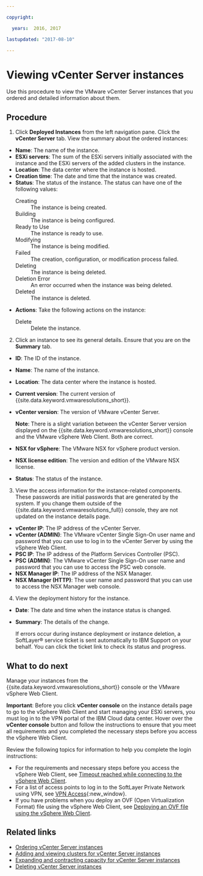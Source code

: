 ```yaml
---

copyright:

  years:  2016, 2017

lastupdated: "2017-08-10"

---
```


# Viewing vCenter Server instances

Use this procedure to view the VMware vCenter Server instances that you ordered and detailed information about them.

## Procedure

1. Click **Deployed Instances** from the left navigation pane. Click the **vCenter Server** tab. View the summary about the ordered
instances:

  * **Name**: The name of the instance.
  * **ESXi servers**: The sum of the ESXi servers initially associated with the instance and the ESXi servers of the added clusters in the instance.
  * **Location**: The data center where the instance is hosted.
  * **Creation time**: The date and time that the instance was created.
  * **Status**: The status of the instance. The status can have one of the following values:
     <dl class="dl">
     <dt class="dt dlterm">Creating</dt>
     <dd class="dd">The instance is being created.</dd>
     <dt class="dt dlterm">Building</dt>
     <dd class="dd">The instance is being configured.</dd>
     <dt class="dt dlterm">Ready to Use</dt>
     <dd class="dd">The instance is ready to use.</dd>
     <dt class="dt dlterm">Modifying </dt>
     <dd class="dd">The instance is being modified.</dd>
     <dt class="dt dlterm">Failed</dt>
     <dd class="dd">The creation, configuration, or modification process failed.</dd>
     <dt class="dt dlterm">Deleting</dt>
     <dd class="dd">The instance is being deleted.</dd>
     <dt class="dt dlterm">Deletion Error</dt>
     <dd class="dd">An error occurred when the instance was being deleted.</dd>
     <dt class="dt dlterm">Deleted</dt>
     <dd class="dd">The instance is deleted.</dd>
     </dl>
  * **Actions**: Take the following actions on the instance:
    <dl class="dl">
    <dt class="dt dlterm">Delete</dt>
    <dd class="dd">Delete the instance.</dd>
    </dl>

2. Click an instance to see its general details. Ensure that you are on the **Summary** tab.

  * **ID**: The ID of the instance.
  * **Name**: The name of the instance.
  * **Location**: The data center where the instance is hosted.
  * **Current version**: The current version of {{site.data.keyword.vmwaresolutions_short}}.
  * **vCenter version**: The version of VMware vCenter Server.

    **Note**: There is a slight variation between the vCenter Server version displayed on the {{site.data.keyword.vmwaresolutions_short}} console and the VMware vSphere Web Client. Both are correct.

  * **NSX for vSphere**: The VMware NSX for vSphere product version.
  * **NSX license edition**: The version and edition of the VMware NSX license.
  * **Status**: The status of the instance.

3. View the access information for the instance-related components. These passwords are initial passwords that are generated by the system. If you change them outside of the {{site.data.keyword.vmwaresolutions_full}} console, they are not updated on the instance details page.

  * **vCenter IP**: The IP address of the vCenter Server.
  * **vCenter (ADMIN)**: The VMware vCenter Single Sign-On user name and password that you can use to log in to the vCenter Server by using
  the vSphere Web Client.
  * **PSC IP**: The IP address of the Platform Services Controller (PSC).
  * **PSC (ADMIN)**: The VMware vCenter Single Sign-On user name and password that you can use to access the PSC web console.
  * **NSX Manager IP**: The IP address of the NSX Manager.
  * **NSX Manager (HTTP)**: The user name and password that you can use to access the NSX Manager web console.

4. View the deployment history for the instance.

  * **Date**: The date and time when the instance status is changed.
  * **Summary**: The details of the change.

    If errors occur during instance deployment or instance deletion, a SoftLayer® service ticket is sent automatically to IBM Support on
    your behalf. You can click the ticket link to check its status and progress.

## What to do next

Manage your instances from the {{site.data.keyword.vmwaresolutions_short}} console or the VMware vSphere Web Client.

**Important**: Before you click **vCenter console** on the instance details page to go to the vSphere Web Client and start managing
your ESXi servers, you must log in to the VPN portal of the IBM Cloud data center. Hover over the **vCenter console** button and
follow the instructions to ensure that you meet all requirements and you completed the necessary steps before you access the vSphere
Web Client.

Review the following topics for information to help you complete the login instructions:

*  For the requirements and necessary steps before you access the vSphere Web Client, see [Timeout reached while connecting to
   the vSphere Web Client](../vmonic/trbl_timeout_vc_console.html).
*  For a list of access points to log in to the SoftLayer Private Network using VPN, see [VPN Access](http://www.softlayer.com/vpn-access){:new_window}.
*  If you have problems when you deploy an OVF (Open Virtualization Format) file using the vSphere Web Client, see [Deploying an OVF file using the vSphere Web Client](../vmonic/trbl_deploy_ovf.html).

## Related links

* [Ordering vCenter Server instances](vc_orderinginstance.html)
* [Adding and viewing clusters for vCenter Server instances](vc_addingviewingclusters.html)
* [Expanding and contracting capacity for vCenter Server instances](vc_addingremovingservers.html)
* [Deleting vCenter Server instances](vc_deletinginstance.html)
